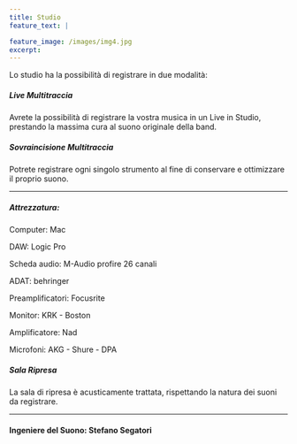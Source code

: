 ```yaml
---
title: Studio
feature_text: |

feature_image: /images/img4.jpg
excerpt: 
---
```


Lo studio ha la possibilità di registrare in due modalità:

##### Live Multitraccia

Avrete la possibilità di registrare la vostra musica in un Live in Studio, prestando la massima cura al suono originale della band.

##### Sovraincisione Multitraccia

Potrete registrare ogni singolo strumento al fine di conservare e ottimizzare il proprio suono.

---

##### Attrezzatura:

Computer: Mac 

DAW: Logic Pro 

Scheda audio: M-Audio profire 26 canali

ADAT: behringer

Preamplificatori: Focusrite

Monitor: KRK - Boston

Amplificatore:  Nad

Microfoni: AKG - Shure - DPA

##### Sala Ripresa

La sala di ripresa è acusticamente trattata, rispettando la natura dei suoni da registrare. 

---

#### Ingeniere del Suono: Stefano Segatori

